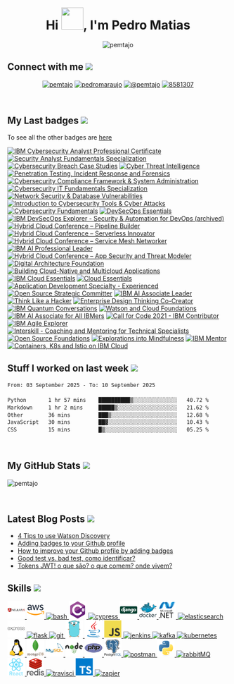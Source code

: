 <h1 align="center">Hi <img src = "https://raw.githubusercontent.com/MartinHeinz/MartinHeinz/master/wave.gif" width="50" height="50">, I'm Pedro Matias</h1>

<p align="center"> <img src="https://komarev.com/ghpvc/?username=pemtajo" alt="pemtajo" /> </p>

<h2> Connect with me <img src='https://raw.githubusercontent.com/ShahriarShafin/ShahriarShafin/main/Assets/handshake.gif' width="100"> </h2>

<p align="center">
<a href="https://dev.to/pemtajo" target="blank"><img align="center" src="https://cdn.jsdelivr.net/npm/simple-icons@3.0.1/icons/dev-dot-to.svg" alt="pemtajo" height="30" width="30" /></a>
<a href="https://linkedin.com/in/pedromaraujo" target="blank"><img align="center" src="https://cdn.jsdelivr.net/npm/simple-icons@3.0.1/icons/linkedin.svg" alt="pedromaraujo" height="30" width="30" /></a>
<a href="https://medium.com/@pemtajo" target="blank"><img align="center" src="https://cdn.jsdelivr.net/npm/simple-icons@3.0.1/icons/medium.svg" alt="@pemtajo" height="30" width="30" /></a>
<a href="https://stackoverflow.com/users/8581307" target="blank"><img align="center" src="https://cdn.jsdelivr.net/npm/simple-icons@3.0.1/icons/stackoverflow.svg" alt="8581307" height="30" width="30" /></a>
</p>

<br />

<h2> My Last badges <img src = "https://media.giphy.com/media/3orifgYbnsq43eFsdO/giphy.gif" width="50"> </h2>

To see all the other badges are [here](https://www.credly.com/users/pemtajo/badges)

<!--START_SECTION:badges-->
<a href="https://www.credly.com/badges/08a67167-7176-48bf-b173-0d9164dd032c" title="IBM Cybersecurity Analyst Professional Certificate"><img src="https://images.credly.com/size/80x80/images/a850079a-75bb-41e1-adae-dedfabcf597c/Professional_Certificate_-_IBM_Cybersecurity_Analyst.png" alt="IBM Cybersecurity Analyst Professional Certificate" width="80" height="80"></a>
<a href="https://www.credly.com/badges/8f3afd71-0986-4779-b2b6-11b824f85d70" title="Security Analyst Fundamentals Specialization"><img src="https://images.credly.com/size/80x80/images/89fc0e9e-6da5-4146-b277-cd11c313123f/Security_Analyst_Fundamentals_Specialization.png" alt="Security Analyst Fundamentals Specialization" width="80" height="80"></a>
<a href="https://www.credly.com/badges/edf33c2c-8998-4ae0-8995-e65ac4e2b6f4" title="Cybersecurity Breach Case Studies"><img src="https://images.credly.com/size/80x80/images/d93f9c40-fb19-4aae-ac34-4e068d391115/blob" alt="Cybersecurity Breach Case Studies" width="80" height="80"></a>
<a href="https://www.credly.com/badges/4bd26724-b573-46cb-a5eb-483b85939d90" title="Cyber Threat Intelligence"><img src="https://images.credly.com/size/80x80/images/708ec8c4-b6e3-4425-938a-620e3982c02e/blob" alt="Cyber Threat Intelligence" width="80" height="80"></a>
<a href="https://www.credly.com/badges/ecf01b05-5348-432e-9247-93ea559d31a6" title="Penetration Testing, Incident Response and Forensics"><img src="https://images.credly.com/size/80x80/images/caf78f37-b800-45b8-9822-7b5d35bbadd6/blob" alt="Penetration Testing, Incident Response and Forensics" width="80" height="80"></a>
<a href="https://www.credly.com/badges/f57ad202-6817-4a11-a6e9-ff3a6027cb94" title="Cybersecurity Compliance Framework & System Administration"><img src="https://images.credly.com/size/80x80/images/f7fe89b7-3b7d-47ba-afdd-b5d33ea2fdf6/image.png" alt="Cybersecurity Compliance Framework & System Administration" width="80" height="80"></a>
<a href="https://www.credly.com/badges/43542a30-685e-46fb-9b16-da289332e75a" title="Cybersecurity IT Fundamentals Specialization"><img src="https://images.credly.com/size/80x80/images/114ee3e0-902b-45df-b9d0-2f72a16386a8/IT_Fund_for_Cyber_Specialist.png" alt="Cybersecurity IT Fundamentals Specialization" width="80" height="80"></a>
<a href="https://www.credly.com/badges/e0d89b53-1491-407e-b173-8270a87860e2" title="Network Security & Database Vulnerabilities"><img src="https://images.credly.com/size/80x80/images/ac3c7b20-510a-479f-b51f-b9e3972d25db/blob" alt="Network Security & Database Vulnerabilities" width="80" height="80"></a>
<a href="https://www.credly.com/badges/373897a6-2e76-4626-b3f7-a9a191c41774" title="Introduction to Cybersecurity Tools & Cyber Attacks"><img src="https://images.credly.com/size/80x80/images/5ed0eac3-8986-4fab-a16b-cab70d4a920e/blob" alt="Introduction to Cybersecurity Tools & Cyber Attacks" width="80" height="80"></a>
<a href="https://www.credly.com/badges/dcf466df-bca3-4a56-91f0-823e30c05dbd" title="Cybersecurity Fundamentals"><img src="https://images.credly.com/size/80x80/images/50b96632-6cbb-40b7-ac0e-b83f49ff7f94/image.png" alt="Cybersecurity Fundamentals" width="80" height="80"></a>
<a href="https://www.credly.com/badges/c8b48139-2927-4c5e-a896-0693bb9e3443" title="DevSecOps Essentials"><img src="https://images.credly.com/size/80x80/images/6fcae0c0-78b7-48c5-a414-5d21665b2250/DevSecOps-Essentials.png" alt="DevSecOps Essentials" width="80" height="80"></a>
<a href="https://www.credly.com/badges/f512ba38-fd6c-4e2a-b037-6843953faf6c" title="IBM DevSecOps Explorer - Security & Automation for DevOps (archived)"><img src="https://images.credly.com/size/80x80/images/0cc4f5e5-e9b7-45f9-ad21-e5a773c298dc/blob" alt="IBM DevSecOps Explorer - Security & Automation for DevOps (archived)" width="80" height="80"></a>
<a href="https://www.credly.com/badges/2d769f9e-71a3-4394-8cd5-72247346ac76" title="Hybrid Cloud Conference – Pipeline Builder"><img src="https://images.credly.com/size/80x80/images/47069d6e-35c4-46ce-9cf6-12cc92e09a48/Hybrid_Cloud_Conf_-_Pipeline_Builder.png" alt="Hybrid Cloud Conference – Pipeline Builder" width="80" height="80"></a>
<a href="https://www.credly.com/badges/05d8ba97-cf24-4e94-8846-bfab6f4cea67" title="Hybrid Cloud Conference – Serverless Innovator"><img src="https://images.credly.com/size/80x80/images/a7c5d4e5-bba1-4541-9b72-138d75f6fa8b/Hybrid_Cloud_Conf_-_Serverless_Innovator.png" alt="Hybrid Cloud Conference – Serverless Innovator" width="80" height="80"></a>
<a href="https://www.credly.com/badges/e81aeddd-ab7c-4e2a-a478-21971b908c0d" title="Hybrid Cloud Conference – Service Mesh Networker"><img src="https://images.credly.com/size/80x80/images/236f63f5-b7b6-42e8-8151-cc70f0dc8445/Hybrid_Cloud_Conf_-_Service_Mesh_Networker.png" alt="Hybrid Cloud Conference – Service Mesh Networker" width="80" height="80"></a>
<a href="https://www.credly.com/badges/a0eae486-d41c-4751-a34b-d390c92af201" title="IBM AI Professional Leader"><img src="https://images.credly.com/size/80x80/images/cb003281-a5cb-444d-8296-87ed0464cf5f/IBM-AI-Professional-Leader.png" alt="IBM AI Professional Leader" width="80" height="80"></a>
<a href="https://www.credly.com/badges/f291e9a4-0d8d-4121-aa58-1a5914d8feba" title="Hybrid Cloud Conference – App Security and Threat Modeler"><img src="https://images.credly.com/size/80x80/images/f93b9f99-8d58-431e-82a6-a44c3ab7e668/Hybrid_Cloud_Conf_-_App_Sec_and_Threat_Modler.png" alt="Hybrid Cloud Conference – App Security and Threat Modeler" width="80" height="80"></a>
<a href="https://www.credly.com/badges/2d5579dd-c9fd-4782-a01e-e326bf5f6107" title="Digital Architecture Foundation"><img src="https://images.credly.com/size/80x80/images/a3e393a9-f8f7-4c17-aa97-25fe413e2a5e/Digital-Architecture-Foundation.png" alt="Digital Architecture Foundation" width="80" height="80"></a>
<a href="https://www.credly.com/badges/ffe671c0-05bb-41c3-a19f-d5542705ab21" title="Building Cloud-Native and Multicloud Applications"><img src="https://images.credly.com/size/80x80/images/a7b5af1d-609a-4595-bfb2-2323b193e831/blob" alt="Building Cloud-Native and Multicloud Applications" width="80" height="80"></a>
<a href="https://www.credly.com/badges/d58d1ef9-da50-49df-bd3d-78067db4c9de" title="IBM Cloud Essentials"><img src="https://images.credly.com/size/80x80/images/7d768acf-ce3c-4a05-9778-a5013b1211c9/blob" alt="IBM Cloud Essentials" width="80" height="80"></a>
<a href="https://www.credly.com/badges/9ba5d062-f0bc-4b44-96eb-3f7b400be24f" title="Cloud Essentials"><img src="https://images.credly.com/size/80x80/images/5ee26427-f944-4182-b802-459462184c9a/image.png" alt="Cloud Essentials" width="80" height="80"></a>
<a href="https://www.credly.com/badges/b66c9738-e0f7-4f91-934f-01749f89cca2" title="Application Development Specialty - Experienced"><img src="https://images.credly.com/size/80x80/images/221ed70e-0e4b-4cd4-8ad5-9ab6d54bec39/Application-Development-Specialty-Intermediate.png" alt="Application Development Specialty - Experienced" width="80" height="80"></a>
<a href="https://www.credly.com/badges/7cb20fe2-28a9-499f-b054-3f151c9e2e75" title="Open Source Strategic Committer"><img src="https://images.credly.com/size/80x80/images/b6df1cbb-2ade-464c-9924-7ffb3fec3f6c/Open-Source-Strategic-Committer.png" alt="Open Source Strategic Committer" width="80" height="80"></a>
<a href="https://www.credly.com/badges/f79b0efc-9136-480a-b2b7-abc5ace6e908" title="IBM AI Associate Leader"><img src="https://images.credly.com/size/80x80/images/4b2792a2-3339-4169-88ea-9ede13358440/IBM-AI-Associate-Leader.png" alt="IBM AI Associate Leader" width="80" height="80"></a>
<a href="https://www.credly.com/badges/b512d99e-92f7-476a-b1ba-710111fbcd30" title="Think Like a Hacker"><img src="https://images.credly.com/size/80x80/images/fb49de32-6a4c-4850-97cc-942b638ae4c3/Think-LIke-a-Hacker.png" alt="Think Like a Hacker" width="80" height="80"></a>
<a href="https://www.credly.com/badges/73250c86-c61f-47d6-b3ec-c035516f58f0" title="Enterprise Design Thinking Co-Creator"><img src="https://images.credly.com/size/80x80/images/2700b813-82b8-4232-9b36-5dcd5cd24584/Badges_v8-08_Co-Creator.png" alt="Enterprise Design Thinking Co-Creator" width="80" height="80"></a>
<a href="https://www.credly.com/badges/ef86ea89-cd1a-450d-a3b3-106b22936992" title="IBM Quantum Conversations"><img src="https://images.credly.com/size/80x80/images/18cfda79-63fc-4a6d-a96c-2ffc9887cd3c/IBM-Quantum-Conversations.png" alt="IBM Quantum Conversations" width="80" height="80"></a>
<a href="https://www.credly.com/badges/63c38ffc-c9d1-43e7-955a-0b46b2c4e5ea" title="Watson and Cloud Foundations"><img src="https://images.credly.com/size/80x80/images/53608ce6-a597-40fa-a42d-d243b3ecfba4/Watson_and_Cloud_Foundations.png" alt="Watson and Cloud Foundations" width="80" height="80"></a>
<a href="https://www.credly.com/badges/47efa14c-83f8-49ab-9c56-1cdac0f749d7" title="IBM AI Associate for All IBMers"><img src="https://images.credly.com/size/80x80/images/4e05e7e2-bc65-4a0f-a73d-7ef4ce8505c7/AI-for-All.png" alt="IBM AI Associate for All IBMers" width="80" height="80"></a>
<a href="https://www.credly.com/badges/b65fd1d2-35e6-44d3-95db-eb4f780ace59" title="Call for Code 2021 - IBM Contributor"><img src="https://images.credly.com/size/80x80/images/9ed3a9b0-4b18-47d0-849a-9992acab022a/Call-for-code-2021.png" alt="Call for Code 2021 - IBM Contributor" width="80" height="80"></a>
<a href="https://www.credly.com/badges/900a2dc6-5f67-4cde-960d-e40c49d5ea16" title="IBM Agile Explorer"><img src="https://images.credly.com/size/80x80/images/a972f054-be07-4845-85c7-95c8d11852f5/IBM-Agile-Explorer.png" alt="IBM Agile Explorer" width="80" height="80"></a>
<a href="https://www.credly.com/badges/debc3eba-c526-4734-9735-25c2d2be7451" title="Interskill - Coaching and Mentoring for Technical Specialists"><img src="https://images.credly.com/size/80x80/images/ffb41af2-f5f5-4cf3-9b44-76f8f4c9a4e3/image.png" alt="Interskill - Coaching and Mentoring for Technical Specialists" width="80" height="80"></a>
<a href="https://www.credly.com/badges/9ce6f29d-3653-438e-b4f1-cdfb304e1f8a" title="Open Source Foundations"><img src="https://images.credly.com/size/80x80/images/dd2eca53-5605-42f1-b1c5-0f1f5aba6925/blob" alt="Open Source Foundations" width="80" height="80"></a>
<a href="https://www.credly.com/badges/809ea7b2-ac3f-4d74-842f-4e4024e97491" title="Explorations into Mindfulness"><img src="https://images.credly.com/size/80x80/images/6599523a-e811-4775-b037-c4c1417b0b4e/Explorations_into_Mindfulness.png" alt="Explorations into Mindfulness" width="80" height="80"></a>
<a href="https://www.credly.com/badges/39b05265-01f2-4eb2-a69c-b7df52255431" title="IBM Mentor"><img src="https://images.credly.com/size/80x80/images/cef56b02-49c4-43c8-9913-733569bd39cc/IBM-Mentor__282_29.png" alt="IBM Mentor" width="80" height="80"></a>
<a href="https://www.credly.com/badges/1ad7529a-c7cc-44ca-b9ff-5d5f5d067d45" title="Containers, K8s and Istio on IBM Cloud"><img src="https://images.credly.com/size/80x80/images/8597c132-e756-421a-8640-b84b30f1f2ac/blob" alt="Containers, K8s and Istio on IBM Cloud" width="80" height="80"></a>
<!--END_SECTION:badges-->

<h2> Stuff I worked on last week  <img src = "https://media1.giphy.com/media/JZ40cnfnN11KycrvMF/giphy.gif?cid=ecf05e47a0n3gi1bfqntqmob8g9aid1oyj2wr3ds3mg700bl&rid=giphy.gif" width="40"> </h2>


<!--START_SECTION:waka-->

```txt
From: 03 September 2025 - To: 10 September 2025

Python       1 hr 57 mins    ██████████▒░░░░░░░░░░░░░░   40.72 %
Markdown     1 hr 2 mins     █████▒░░░░░░░░░░░░░░░░░░░   21.62 %
Other        36 mins         ███▒░░░░░░░░░░░░░░░░░░░░░   12.68 %
JavaScript   30 mins         ██▓░░░░░░░░░░░░░░░░░░░░░░   10.43 %
CSS          15 mins         █▒░░░░░░░░░░░░░░░░░░░░░░░   05.25 %
```

<!--END_SECTION:waka-->

<br />

<h2> My GitHub Stats <img src='https://media1.giphy.com/media/du3J3cXyzhj75IOgvA/giphy.gif?cid=ecf05e47x2g034i9pzwtzzsd3xgg2w9nr94t4tflbbgo3008&rid=giphy.gif' width="40"> </h2>

<p><img align="center" src="https://github-readme-streak-stats.herokuapp.com/?user=pemtajo&theme=dark" alt="pemtajo" /></p>

<br />

<h2> Latest Blog Posts <img src = "https://media.giphy.com/media/inlGp1wGqBog2cVw5y/giphy.gif" width="40"> </h2>

<!-- BLOG-POST-LIST:START -->
- [4 Tips to use Watson Discovery](https://pemtajo.medium.com/4-tips-to-use-watson-discovery-802f3c568315?source=rss-bb908bda42e------2)
- [Adding badges to your Github profile](https://dev.to/pemtajo/how-to-improve-your-github-profile-by-adding-badges-gib)
- [How to improve your Github profile by adding badges](https://pemtajo.medium.com/how-to-improve-your-github-profile-by-adding-badges-2c10363f4f9a?source=rss-bb908bda42e------2)
- [Good test vs. bad test, como identificar?](https://medium.com/devorando/good-test-bad-test-como-identificar-ffd1d43ca034?source=rss-bb908bda42e------2)
- [Tokens JWT! o que são? o que comem? onde vivem?](https://medium.com/devorando/tokens-jwt-o-que-s%C3%A3o-o-que-comem-onde-vivem-f4e85ad37876?source=rss-bb908bda42e------2)
<!-- BLOG-POST-LIST:END -->

<h2> Skills <img src = "https://media2.giphy.com/media/QssGEmpkyEOhBCb7e1/giphy.gif?cid=ecf05e47a0n3gi1bfqntqmob8g9aid1oyj2wr3ds3mg700bl&rid=giphy.gif" width="32"> </h2>

<p align="left"> <a href="https://angular.io" target="_blank"> <img src="https://raw.githubusercontent.com/devicons/devicon/master/icons/angularjs/angularjs-original-wordmark.svg" alt="angularjs" width="40" height="40"/> </a> <a href="https://aws.amazon.com" target="_blank"> <img src="https://raw.githubusercontent.com/devicons/devicon/master/icons/amazonwebservices/amazonwebservices-original-wordmark.svg" alt="aws" width="40" height="40"/> </a> <a href="https://www.gnu.org/software/bash/" target="_blank"> <img src="https://www.vectorlogo.zone/logos/gnu_bash/gnu_bash-icon.svg" alt="bash" width="40" height="40"/> </a> <a href="https://www.w3schools.com/cs/" target="_blank"> <img src="https://raw.githubusercontent.com/devicons/devicon/master/icons/csharp/csharp-original.svg" alt="csharp" width="40" height="40"/> </a> <a href="https://www.cypress.io" target="_blank"> <img src="https://raw.githubusercontent.com/simple-icons/simple-icons/6e46ec1fc23b60c8fd0d2f2ff46db82e16dbd75f/icons/cypress.svg" alt="cypress" width="40" height="40"/> </a> <a href="https://www.djangoproject.com/" target="_blank"> <img src="https://raw.githubusercontent.com/devicons/devicon/master/icons/django/django-original.svg" alt="django" width="40" height="40"/> </a> <a href="https://www.docker.com/" target="_blank"> <img src="https://raw.githubusercontent.com/devicons/devicon/master/icons/docker/docker-original-wordmark.svg" alt="docker" width="40" height="40"/> </a> <a href="https://dotnet.microsoft.com/" target="_blank"> <img src="https://raw.githubusercontent.com/devicons/devicon/master/icons/dot-net/dot-net-original-wordmark.svg" alt="dotnet" width="40" height="40"/> </a> <a href="https://www.elastic.co" target="_blank"> <img src="https://www.vectorlogo.zone/logos/elastic/elastic-icon.svg" alt="elasticsearch" width="40" height="40"/> </a> <a href="https://expressjs.com" target="_blank"> <img src="https://raw.githubusercontent.com/devicons/devicon/master/icons/express/express-original-wordmark.svg" alt="express" width="40" height="40"/> </a> <a href="https://flask.palletsprojects.com/" target="_blank"> <img src="https://www.vectorlogo.zone/logos/pocoo_flask/pocoo_flask-icon.svg" alt="flask" width="40" height="40"/> </a> <a href="https://git-scm.com/" target="_blank"> <img src="https://www.vectorlogo.zone/logos/git-scm/git-scm-icon.svg" alt="git" width="40" height="40"/> </a> <a href="https://golang.org" target="_blank"> <img src="https://raw.githubusercontent.com/devicons/devicon/master/icons/go/go-original.svg" alt="go" width="40" height="40"/> </a> <a href="https://www.java.com" target="_blank"> <img src="https://raw.githubusercontent.com/devicons/devicon/master/icons/java/java-original.svg" alt="java" width="40" height="40"/> </a> <a href="https://developer.mozilla.org/en-US/docs/Web/JavaScript" target="_blank"> <img src="https://raw.githubusercontent.com/devicons/devicon/master/icons/javascript/javascript-original.svg" alt="javascript" width="40" height="40"/> </a> <a href="https://www.jenkins.io" target="_blank"> <img src="https://www.vectorlogo.zone/logos/jenkins/jenkins-icon.svg" alt="jenkins" width="40" height="40"/> </a> <a href="https://kafka.apache.org/" target="_blank"> <img src="https://www.vectorlogo.zone/logos/apache_kafka/apache_kafka-icon.svg" alt="kafka" width="40" height="40"/> </a> <a href="https://kubernetes.io" target="_blank"> <img src="https://www.vectorlogo.zone/logos/kubernetes/kubernetes-icon.svg" alt="kubernetes" width="40" height="40"/> </a> <a href="https://www.linux.org/" target="_blank"> <img src="https://raw.githubusercontent.com/devicons/devicon/master/icons/linux/linux-original.svg" alt="linux" width="40" height="40"/> </a> <a href="https://www.mongodb.com/" target="_blank"> <img src="https://raw.githubusercontent.com/devicons/devicon/master/icons/mongodb/mongodb-original-wordmark.svg" alt="mongodb" width="40" height="40"/> </a> <a href="https://www.mysql.com/" target="_blank"> <img src="https://raw.githubusercontent.com/devicons/devicon/master/icons/mysql/mysql-original-wordmark.svg" alt="mysql" width="40" height="40"/> </a> <a href="https://nodejs.org" target="_blank"> <img src="https://raw.githubusercontent.com/devicons/devicon/master/icons/nodejs/nodejs-original-wordmark.svg" alt="nodejs" width="40" height="40"/> </a> <a href="https://www.php.net" target="_blank"> <img src="https://raw.githubusercontent.com/devicons/devicon/master/icons/php/php-original.svg" alt="php" width="40" height="40"/> </a> <a href="https://www.postgresql.org" target="_blank"> <img src="https://raw.githubusercontent.com/devicons/devicon/master/icons/postgresql/postgresql-original-wordmark.svg" alt="postgresql" width="40" height="40"/> </a> <a href="https://postman.com" target="_blank"> <img src="https://www.vectorlogo.zone/logos/getpostman/getpostman-icon.svg" alt="postman" width="40" height="40"/> </a> <a href="https://www.python.org" target="_blank"> <img src="https://raw.githubusercontent.com/devicons/devicon/master/icons/python/python-original.svg" alt="python" width="40" height="40"/> </a> <a href="https://www.rabbitmq.com" target="_blank"> <img src="https://www.vectorlogo.zone/logos/rabbitmq/rabbitmq-icon.svg" alt="rabbitMQ" width="40" height="40"/> </a> <a href="https://reactjs.org/" target="_blank"> <img src="https://raw.githubusercontent.com/devicons/devicon/master/icons/react/react-original-wordmark.svg" alt="react" width="40" height="40"/> </a> <a href="https://redis.io" target="_blank"> <img src="https://raw.githubusercontent.com/devicons/devicon/master/icons/redis/redis-original-wordmark.svg" alt="redis" width="40" height="40"/> </a> <a href="https://travis-ci.org" target="_blank"> <img src="https://www.vectorlogo.zone/logos/travis-ci/travis-ci-icon.svg" alt="travisci" width="40" height="40"/> </a> <a href="https://www.typescriptlang.org/" target="_blank"> <img src="https://raw.githubusercontent.com/devicons/devicon/master/icons/typescript/typescript-original.svg" alt="typescript" width="40" height="40"/> </a> <a href="https://zapier.com" target="_blank"> <img src="https://www.vectorlogo.zone/logos/zapier/zapier-icon.svg" alt="zapier" width="40" height="40"/> </a> </p>
